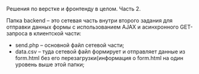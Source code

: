 Решения по верстке и фронтенду в целом. Часть 2.

Папка backend – это сетевая часть внутри второго задания для отправки данных формы с использованием AJAX и асинхронного GET-запроса в клиентской части:

-   send.php – основной файл сетевой части;
-   data.csv – туда сетевой файл формирует и отправляет данные из form.html без его перезагрузки(информация о form.html на один уровень выше этой папки;
